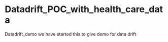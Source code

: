 # Datadrift_POC_with_health_care_data
Datadrift_demo
we have started this to give demo for data drift
